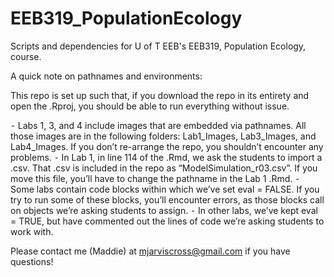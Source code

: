 # EEB319_PopulationEcology
Scripts and dependencies for U of T EEB's EEB319, Population Ecology, course.

A quick note on pathnames and environments:

This repo is set up such that, if you download the repo in its entirety and open the .Rproj, you should be able to run everything without issue. 

⁃ Labs 1, 3, and 4 include images that are embedded via pathnames. All those images are in the following folders: Lab1_Images, Lab3_Images, and Lab4_Images. If you don’t re-arrange the repo, you shouldn’t encounter any problems. 
⁃ In Lab 1, in line 114 of the .Rmd, we ask the students to import a .csv. That .csv is included in the repo as “ModelSimulation_r03.csv”. If you move this file, you’ll have to change the pathname in the Lab 1 .Rmd.
⁃ Some labs contain code blocks within which we’ve set eval = FALSE. If you try to run some of these blocks, you’ll encounter errors, as those blocks call on objects we’re asking students to assign.
	⁃ In other labs, we’ve kept eval = TRUE, but have commented out the lines of code we’re asking students to work with. 

Please contact me (Maddie) at mjarviscross@gmail.com if you have questions!
